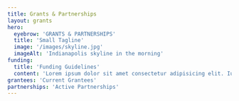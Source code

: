 ```yaml
---
title: Grants & Partnerships
layout: grants
hero:
  eyebrow: 'GRANTS & PARTNERSHIPS'
  title: 'Small Tagline'
  image: '/images/skyline.jpg'
  imageAlt: 'Indianapolis skyline in the morning'
funding:
  title: 'Funding Guidelines'
  content: 'Lorem ipsum dolor sit amet consectetur adipisicing elit. Iusto non eos perspiciatis ratione porro! Dolorum nulla doloribus optio eius inventore totam ducimus officia deleniti? Laborum atque quo dolor blanditiis alias!'
grantees: 'Current Grantees'
partnerships: 'Active Partnerships'
---
```

